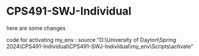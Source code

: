 # CPS491-SWJ-Individual

here are some changes

code for activating my_env : source "D:\University of Dayton\Spring 2024\CPS491-Individual\CPS491-SWJ-Individual\my_env\Scripts\activate"